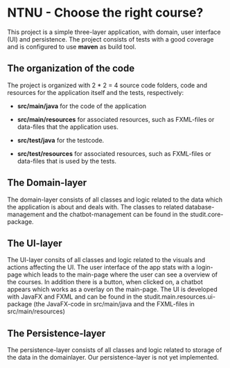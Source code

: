 # NTNU - Choose the right course?

This project is a simple three-layer application, with domain, user interface (UI) and persistence. The project consists of tests with a good coverage and is configured to use **maven** as build tool.


## The organization of the code
The project is organized with 2 * 2 = 4 source code folders, code and resources for the application itself and the tests, respectively:

* **src/main/java** for the code of the application

* **src/main/resources** for associated resources, such as FXML-files or data-files that the application uses.  

* **src/test/java** for the testcode.

* **src/test/resources** for associated resources, such as FXML-files or data-files that is used by the tests.


## The Domain-layer
The domain-layer consists of all classes and logic related to the data which the application is about and deals with. The classes to related database-management and the chatbot-management can be found in the studit.core-package. 

## The UI-layer
The UI-layer consits of all classes and logic related to the visuals and actions affecting the UI. The user interface of the app stats with a login-page which leads to the main-page where the user can see a overview of the courses. In addition there is a button, when clicked on, a chatbot appears which works as a overlay on the main-page.
The UI is developed with JavaFX and FXML and can be found in the studit.main.resources.ui-package (the JavaFX-code in src/main/java and the FXML-files in src/main/resources)

## The Persistence-layer
The persistence-layer consists of all classes and logic related to storage of the data in the domainlayer. Our persistence-layer is not yet implemented. 

